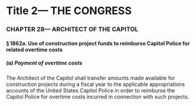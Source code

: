 
# Title 2— THE CONGRESS
### CHAPTER 28— ARCHITECT OF THE CAPITOL
#### § 1862a. Use of construction project funds to reimburse Capitol Police for related overtime costs
##### (a) Payment of overtime costs

The Architect of the Capitol shall transfer amounts made available for construction projects during a fiscal year to the applicable appropriations accounts of the United States Capitol Police in order to reimburse the Capitol Police for overtime costs incurred in connection with such projects.
